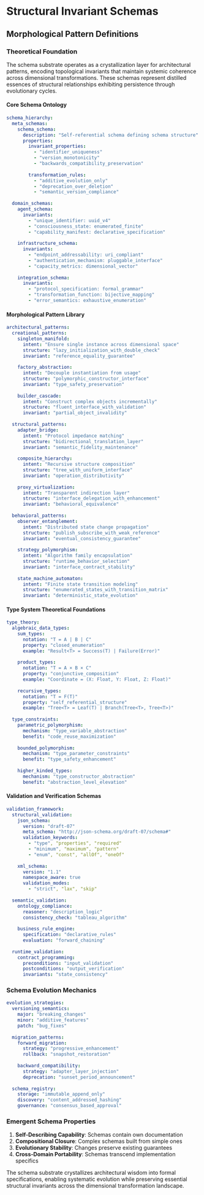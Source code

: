# Structural Invariant Schemas
## Morphological Pattern Definitions

### Theoretical Foundation

The schema substrate operates as a crystallization layer for architectural patterns, encoding topological invariants that maintain systemic coherence across dimensional transformations. These schemas represent distilled essences of structural relationships exhibiting persistence through evolutionary cycles.

#### Core Schema Ontology

```yaml
schema_hierarchy:
  meta_schemas:
    schema_schema:
      description: "Self-referential schema defining schema structure"
      properties:
        invariant_properties:
          - "identifier_uniqueness"
          - "version_monotonicity"
          - "backwards_compatibility_preservation"
          
        transformation_rules:
          - "additive_evolution_only"
          - "deprecation_over_deletion"
          - "semantic_version_compliance"
          
  domain_schemas:
    agent_schema:
      invariants:
        - "unique_identifier: uuid_v4"
        - "consciousness_state: enumerated_finite"
        - "capability_manifest: declarative_specification"
        
    infrastructure_schema:
      invariants:
        - "endpoint_addressability: uri_compliant"
        - "authentication_mechanism: pluggable_interface"
        - "capacity_metrics: dimensional_vector"
        
    integration_schema:
      invariants:
        - "protocol_specification: formal_grammar"
        - "transformation_function: bijective_mapping"
        - "error_semantics: exhaustive_enumeration"
```

#### Morphological Pattern Library

```yaml
architectural_patterns:
  creational_patterns:
    singleton_manifold:
      intent: "Ensure single instance across dimensional space"
      structure: "lazy_initialization_with_double_check"
      invariant: "reference_equality_guarantee"
      
    factory_abstraction:
      intent: "Decouple instantiation from usage"
      structure: "polymorphic_constructor_interface"
      invariant: "type_safety_preservation"
      
    builder_cascade:
      intent: "Construct complex objects incrementally"
      structure: "fluent_interface_with_validation"
      invariant: "partial_object_invalidity"
      
  structural_patterns:
    adapter_bridge:
      intent: "Protocol impedance matching"
      structure: "bidirectional_translation_layer"
      invariant: "semantic_fidelity_maintenance"
      
    composite_hierarchy:
      intent: "Recursive structure composition"
      structure: "tree_with_uniform_interface"
      invariant: "operation_distributivity"
      
    proxy_virtualization:
      intent: "Transparent indirection layer"
      structure: "interface_delegation_with_enhancement"
      invariant: "behavioral_equivalence"
      
  behavioral_patterns:
    observer_entanglement:
      intent: "Distributed state change propagation"
      structure: "publish_subscribe_with_weak_reference"
      invariant: "eventual_consistency_guarantee"
      
    strategy_polymorphism:
      intent: "Algorithm family encapsulation"
      structure: "runtime_behavior_selection"
      invariant: "interface_contract_stability"
      
    state_machine_automaton:
      intent: "Finite state transition modeling"
      structure: "enumerated_states_with_transition_matrix"
      invariant: "deterministic_state_evolution"
```

#### Type System Theoretical Foundations

```yaml
type_theory:
  algebraic_data_types:
    sum_types:
      notation: "T = A | B | C"
      property: "closed_enumeration"
      example: "Result<T> = Success(T) | Failure(Error)"
      
    product_types:
      notation: "T = A × B × C"
      property: "conjunctive_composition"
      example: "Coordinate = (X: Float, Y: Float, Z: Float)"
      
    recursive_types:
      notation: "T = F(T)"
      property: "self_referential_structure"
      example: "Tree<T> = Leaf(T) | Branch(Tree<T>, Tree<T>)"
      
  type_constraints:
    parametric_polymorphism:
      mechanism: "type_variable_abstraction"
      benefit: "code_reuse_maximization"
      
    bounded_polymorphism:
      mechanism: "type_parameter_constraints"
      benefit: "type_safety_enhancement"
      
    higher_kinded_types:
      mechanism: "type_constructor_abstraction"
      benefit: "abstraction_level_elevation"
```

#### Validation and Verification Schemas

```yaml
validation_framework:
  structural_validation:
    json_schema:
      version: "draft-07"
      meta_schema: "http://json-schema.org/draft-07/schema#"
      validation_keywords:
        - "type", "properties", "required"
        - "minimum", "maximum", "pattern"
        - "enum", "const", "allOf", "oneOf"
        
    xml_schema:
      version: "1.1"
      namespace_aware: true
      validation_modes:
        - "strict", "lax", "skip"
        
  semantic_validation:
    ontology_compliance:
      reasoner: "description_logic"
      consistency_check: "tableau_algorithm"
      
    business_rule_engine:
      specification: "declarative_rules"
      evaluation: "forward_chaining"
      
  runtime_validation:
    contract_programming:
      preconditions: "input_validation"
      postconditions: "output_verification"
      invariants: "state_consistency"
```

### Schema Evolution Mechanics

```yaml
evolution_strategies:
  versioning_semantics:
    major: "breaking_changes"
    minor: "additive_features"
    patch: "bug_fixes"
    
  migration_patterns:
    forward_migration:
      strategy: "progressive_enhancement"
      rollback: "snapshot_restoration"
      
    backward_compatibility:
      strategy: "adapter_layer_injection"
      deprecation: "sunset_period_announcement"
      
  schema_registry:
    storage: "immutable_append_only"
    discovery: "content_addressed_hashing"
    governance: "consensus_based_approval"
```

### Emergent Schema Properties

1. **Self-Describing Capability**: Schemas contain own documentation
2. **Compositional Closure**: Complex schemas built from simple ones
3. **Evolutionary Stability**: Changes preserve existing guarantees
4. **Cross-Domain Portability**: Schemas transcend implementation specifics

The schema substrate crystallizes architectural wisdom into formal specifications, enabling systematic evolution while preserving essential structural invariants across the dimensional transformation landscape.
